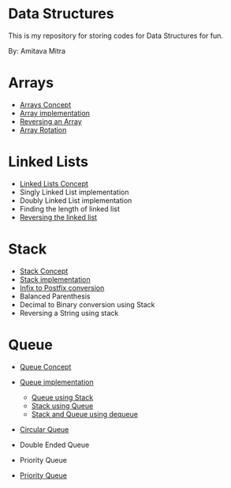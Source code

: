 # Data Structures
This is my repository for storing codes for Data Structures for fun.

By: Amitava Mitra<br />

# Arrays

* [Arrays Concept](https://www.tutorialspoint.com/data_structures_algorithms/array_data_structure.htm)
* [Array implementation](https://www.tutorialspoint.com/data_structures_algorithms/array_data_structure.htm)
* [Reversing an Array](https://www.geeksforgeeks.org/write-a-program-to-reverse-an-array-or-string/)
* [Array Rotation](https://www.geeksforgeeks.org/array-rotation/)

# Linked Lists

* [Linked Lists Concept](https://www.geeksforgeeks.org/data-structures/linked-list/)
* Singly Linked List implementation
* Doubly Linked List implementation
* Finding the length of linked list
* [Reversing the linked list](https://www.geeksforgeeks.org/reverse-a-linked-list/)

# Stack

* [Stack Concept](https://www.cs.cmu.edu/~adamchik/15-121/lectures/Stacks%20and%20Queues/Stacks%20and%20Queues.html)
* [Stack implementation](https://www.geeksforgeeks.org/stack-data-structure/#design)
* [Infix to Postfix conversion](https://www.geeksforgeeks.org/stack-set-2-infix-to-postfix/)
* Balanced Parenthesis
* Decimal to Binary conversion using Stack
* Reversing a String using stack

# Queue

* [Queue Concept](https://www.geeksforgeeks.org/queue-data-structure/)
* [Queue implementation](https://www.geeksforgeeks.org/queue-data-structure/#implementation)
    * [Queue using Stack](https://www.geeksforgeeks.org/queue-using-stacks/)
    * [Stack using Queue](https://www.geeksforgeeks.org/implement-stack-using-queue/)
    * [Stack and Queue using dequeue](https://www.geeksforgeeks.org/implement-stack-queue-using-deque/)
* [Circular Queue](https://www.geeksforgeeks.org/circular-queue-set-2-circular-linked-list-implementation/)
* Double Ended Queue

* Priority Queue


* [Priority Queue](https://en.wikipedia.org/wiki/Priority_queue)




